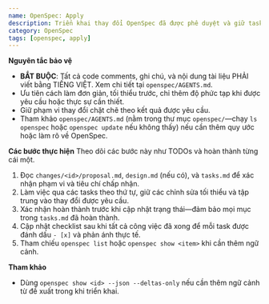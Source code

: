 ```yaml
---
name: OpenSpec: Apply
description: Triển khai thay đổi OpenSpec đã được phê duyệt và giữ tasks đồng bộ.
category: OpenSpec
tags: [openspec, apply]
---
```

<!-- OPENSPEC:START -->
**Nguyên tắc bảo vệ**
- **BẮT BUỘC**: Tất cả code comments, ghi chú, và nội dung tài liệu PHẢI viết bằng TIẾNG VIỆT. Xem chi tiết tại `openspec/AGENTS.md`.
- Ưu tiên cách làm đơn giản, tối thiểu trước, chỉ thêm độ phức tạp khi được yêu cầu hoặc thực sự cần thiết.
- Giữ phạm vi thay đổi chặt chẽ theo kết quả được yêu cầu.
- Tham khảo `openspec/AGENTS.md` (nằm trong thư mục `openspec/`—chạy `ls openspec` hoặc `openspec update` nếu không thấy) nếu cần thêm quy ước hoặc làm rõ về OpenSpec.

**Các bước thực hiện**
Theo dõi các bước này như TODOs và hoàn thành từng cái một.
1. Đọc `changes/<id>/proposal.md`, `design.md` (nếu có), và `tasks.md` để xác nhận phạm vi và tiêu chí chấp nhận.
2. Làm việc qua các tasks theo thứ tự, giữ các chỉnh sửa tối thiểu và tập trung vào thay đổi được yêu cầu.
3. Xác nhận hoàn thành trước khi cập nhật trạng thái—đảm bảo mọi mục trong `tasks.md` đã hoàn thành.
4. Cập nhật checklist sau khi tất cả công việc đã xong để mỗi task được đánh dấu `- [x]` và phản ánh thực tế.
5. Tham chiếu `openspec list` hoặc `openspec show <item>` khi cần thêm ngữ cảnh.

**Tham khảo**
- Dùng `openspec show <id> --json --deltas-only` nếu cần thêm ngữ cảnh từ đề xuất trong khi triển khai.
<!-- OPENSPEC:END -->
